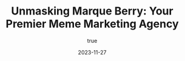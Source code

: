 ---
title: 'Unmasking Marque Berry: Your Premier Meme Marketing Agency'
date: '2023-11-27'
image: "/images/_Unmasking Marque Berry_ Your Premier Meme Marketing Agency_1701070702705.png"
short: "In the ever-evolving world of marketing, staying ahead of the curve is essential for businesses...."
category:
     - Art

#full details
author:
     name: "Jane Meldrum"
     avatar: "/img/Blog-2"

gallery:
    enabled: 0
    items:
        - image: /images/post1.jpg
          alt: "image"

        - image: /images/post6.jpg
          alt: "image"

        - image: /images/post3.jpg
          alt: "image"

    cols: 3 # 2 or 3

additional:
    enabled: 1
    content: "
     <p>In the ever-evolving world of marketing, staying ahead of the curve is essential for businesses seeking to make their mark in the digital landscape. Among the various marketing strategies, meme marketing has become a prominent avenue for engagement and brand recognition. Today, we'd like to introduce you to Marque Berry, a meme marketing company that stands out in the crowd and offers unique advantages over other marketing agencies.</p>
     <p>What Sets Marque Berry Apart?</p>
     <p>1. A Deep Understanding of Memetics<br>Marque Berry doesn't just follow meme trends; they understand the psychology behind memetics. They employ a team of creative professionals who are well-versed in internet culture and meme creation. This deep understanding ensures that your memes are not only humorous but also resonate with your target audience.</p>
     <p>2. Customized Meme Strategies<br>Unlike one-size-fits-all marketing agencies, Marque Berry tailors its meme marketing strategies to meet your specific business goals and branding needs. Whether you're looking for brand awareness, engagement, or conversions, they've got you covered.</p>
     <p>3. Viral Expertise<br>Going viral is the holy grail of meme marketing, and Marque Berry knows how to make it happen. They have a track record of creating memes that spread like wildfire across social media platforms, helping your brand gain the exposure it deserves.</p>
     <p>4. Memes with Meaning<br>While humor is central to meme marketing, Marque Berry recognizes the importance of ethical and meaningful content. They ensure that their memes maintain a positive and ethical image for your brand, avoiding controversies that could harm your reputation.</p>
     <p>5. Analytics-Driven Approach<br>Marque Berry doesn't rely on guesswork. They use data and analytics to track the performance of your meme campaigns. This allows for continuous improvement and optimization to achieve the best results.</p>
     <p>6. Creativity Meets Strategy<br>Creativity is at the core of meme marketing, but Marque Berry combines this creativity with a solid strategic approach. This unique blend results in memes that not only entertain but also drive results for your business.</p>
     <p>7. Timely and Consistent Delivery<br>Memes are a rapidly evolving form of communication. Marque Berry understands the importance of timeliness and consistency in meme marketing. They ensure that your memes are relevant and delivered when your audience is most active.</p>
     <p>8. Client-Centric Approach<br>At Marque Berry, the client is the focus. They value your input and work closely with you to ensure that your brand message aligns perfectly with the memes they create. Your satisfaction is their priority.</p>
     <p>Conclusion</p>
     <p>In the world of meme marketing, Marque Berry shines as a beacon of creativity, strategy, and results. Their expertise in creating viral, meaningful, and entertaining memes sets them apart from other marketing agencies. If you're looking to harness the power of memes for your brand, Marque Berry is your go-to partner to help you stand out in the digital crowd. Choose Marque Berry and make your memes matter!</p>
      "
---